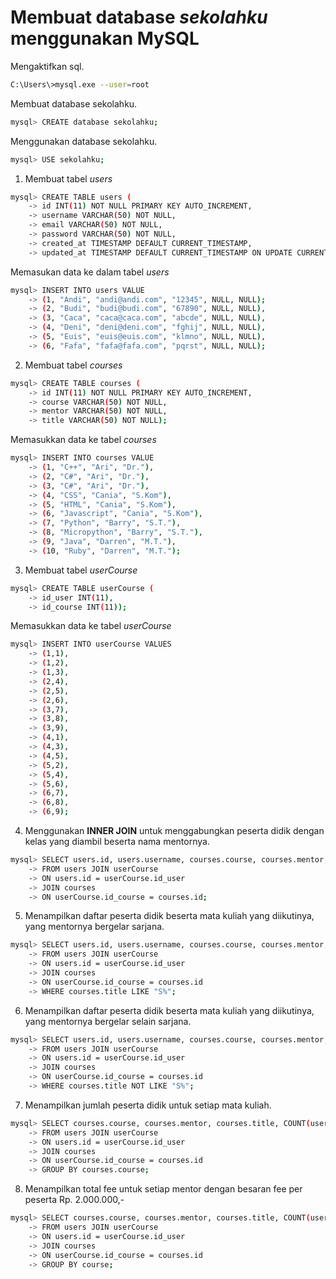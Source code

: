 # Membuat database *sekolahku* menggunakan MySQL

Mengaktifkan sql.
```bash
C:\Users\>mysql.exe --user=root
```

Membuat database sekolahku.
```bash
mysql> CREATE database sekolahku;
```

Menggunakan database sekolahku.
```bash
mysql> USE sekolahku;
```

1. Membuat tabel _users_
```bash
mysql> CREATE TABLE users (
    -> id INT(11) NOT NULL PRIMARY KEY AUTO_INCREMENT,
    -> username VARCHAR(50) NOT NULL,
    -> email VARCHAR(50) NOT NULL,
    -> password VARCHAR(50) NOT NULL,
    -> created_at TIMESTAMP DEFAULT CURRENT_TIMESTAMP,
    -> updated_at TIMESTAMP DEFAULT CURRENT_TIMESTAMP ON UPDATE CURRENT_TIMESTAMP);
```

   Memasukan data ke dalam tabel _users_
```bash
mysql> INSERT INTO users VALUE
    -> (1, "Andi", "andi@andi.com", "12345", NULL, NULL);
    -> (2, "Budi", "budi@budi.com", "67890", NULL, NULL),
    -> (3, "Caca", "caca@caca.com", "abcde", NULL, NULL),
    -> (4, "Deni", "deni@deni.com", "fghij", NULL, NULL),
    -> (5, "Euis", "euis@euis.com", "klmno", NULL, NULL),
    -> (6, "Fafa", "fafa@fafa.com", "pqrst", NULL, NULL);
```

2. Membuat tabel _courses_
```bash
mysql> CREATE TABLE courses (
    -> id INT(11) NOT NULL PRIMARY KEY AUTO_INCREMENT,
    -> course VARCHAR(50) NOT NULL,
    -> mentor VARCHAR(50) NOT NULL,
    -> title VARCHAR(50) NOT NULL);
```

  Memasukkan data ke tabel _courses_
```bash
mysql> INSERT INTO courses VALUE
    -> (1, "C++", "Ari", "Dr."),
    -> (2, "C#", "Ari", "Dr."),
    -> (3, "C#", "Ari", "Dr."),
    -> (4, "CSS", "Cania", "S.Kom"),
    -> (5, "HTML", "Cania", "S.Kom"),
    -> (6, "Javascript", "Cania", "S.Kom"),
    -> (7, "Python", "Barry", "S.T."),
    -> (8, "Micropython", "Barry", "S.T."),
    -> (9, "Java", "Darren", "M.T."),
    -> (10, "Ruby", "Darren", "M.T.");
```

3. Membuat tabel _userCourse_
```bash
mysql> CREATE TABLE userCourse (
    -> id_user INT(11),
    -> id_course INT(11));
```

   Memasukkan data ke tabel _userCourse_
```bash
mysql> INSERT INTO userCourse VALUES
    -> (1,1),
    -> (1,2),
    -> (1,3),
    -> (2,4),
    -> (2,5),
    -> (2,6),
    -> (3,7),
    -> (3,8),
    -> (3,9),
    -> (4,1),
    -> (4,3),
    -> (4,5),
    -> (5,2),
    -> (5,4),
    -> (5,6),
    -> (6,7),
    -> (6,8),
    -> (6,9);
```

4. Menggunakan __INNER JOIN__ untuk menggabungkan peserta didik dengan kelas yang diambil beserta nama mentornya.
```bash
mysql> SELECT users.id, users.username, courses.course, courses.mentor, courses.title
    -> FROM users JOIN userCourse
    -> ON users.id = userCourse.id_user
    -> JOIN courses
    -> ON userCourse.id_course = courses.id;
```

5. Menampilkan daftar peserta didik beserta mata kuliah yang diikutinya, yang mentornya bergelar sarjana.
```bash
mysql> SELECT users.id, users.username, courses.course, courses.mentor, courses.title
    -> FROM users JOIN userCourse
    -> ON users.id = userCourse.id_user
    -> JOIN courses
    -> ON userCourse.id_course = courses.id
    -> WHERE courses.title LIKE "S%";
```

6. Menampilkan daftar peserta didik beserta mata kuliah yang diikutinya, yang mentornya bergelar selain sarjana.
```bash
mysql> SELECT users.id, users.username, courses.course, courses.mentor, courses.title
    -> FROM users JOIN userCourse
    -> ON users.id = userCourse.id_user
    -> JOIN courses
    -> ON userCourse.id_course = courses.id
    -> WHERE courses.title NOT LIKE "S%";
```

7. Menampilkan jumlah peserta didik untuk setiap mata kuliah.
```bash
mysql> SELECT courses.course, courses.mentor, courses.title, COUNT(users.username) AS jumlah_peserta
    -> FROM users JOIN userCourse
    -> ON users.id = userCourse.id_user
    -> JOIN courses
    -> ON userCourse.id_course = courses.id
    -> GROUP BY courses.course;
```

8. Menampilkan total fee untuk setiap mentor dengan besaran fee per peserta Rp. 2.000.000,-
```bash
mysql> SELECT courses.course, courses.mentor, courses.title, COUNT(users.username) AS jumlah_peserta
    -> FROM users JOIN userCourse
    -> ON users.id = userCourse.id_user
    -> JOIN courses
    -> ON userCourse.id_course = courses.id
    -> GROUP BY course;
```
